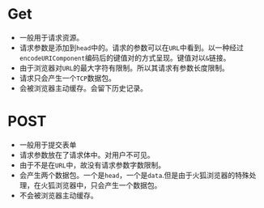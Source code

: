 # Get

- 一般用于请求资源。
- 请求参数是添加到`head`中的。请求的参数可以在`URL`中看到。以一种经过`encodeURIComponent`编码后的键值对的方式呈现。键值对以`&`链接。
- 由于浏览器对`URL`的最大字符有限制。所以其请求有参数长度限制。
- 请求只会产生一个`TCP`数据包。
- 会被浏览器主动缓存。会留下历史记录。

# POST

- 一般用于提交表单
- 请求参数放在了请求体中。对用户不可见。
- 由于不是在`URL`中，故没有请求参数字数限制。
- 会产生两个数据包。一个是`head`，一个是`data`.但是由于火狐浏览器的特殊处理，在火狐浏览器中，只会产生一个数据包。
- 不会被浏览器主动缓存。
